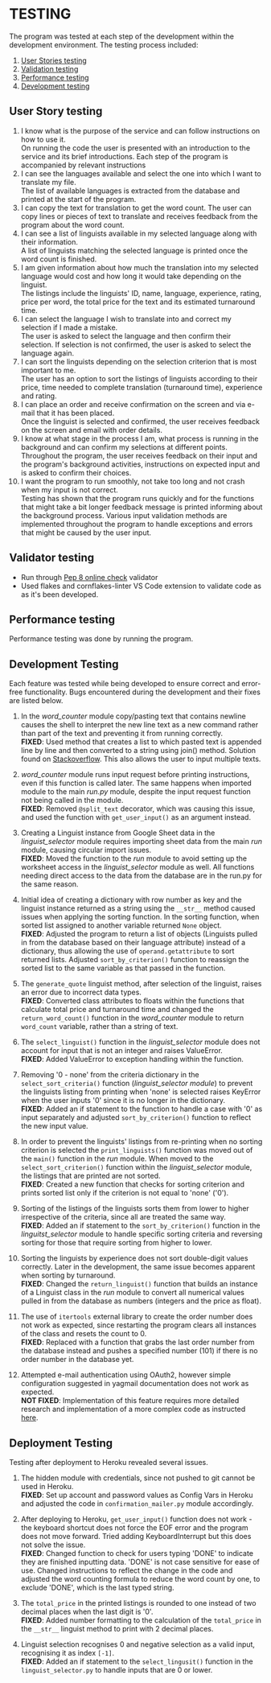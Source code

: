 # TESTING
The program was tested at each step of the development within the development environment. The testing process included:
1. [User Stories testing](#user-stories-testing)
2. [Validation testing](#validation-testing)
3. [Performance testing](#performance-testing)
4. [Development testing](#bugs-and-fixes)

## <a name="user-stories-testing"></a>User Story testing
1. I know what is the purpose of the service and can follow instructions on how to use it.<br>
    On running the code the user is presented with an introduction to the service and its brief introductions. Each step of the program is accompanied by relevant instructions
2. I can see the languages available and select the one into which I want to translate my file.<br>
    The list of available languages is extracted from the database and printed at the start of the program. 
3. I can copy the text for translation to get the word count.
    The user can copy lines or pieces of text to translate and receives feedback from the program about the word count.
4. I can see a list of linguists available in my selected language along with their information.<br>
    A list of linguists matching the selected language is printed once the word count is finished. 
5. I am given information about how much the translation into my selected language would cost and how long it would take depending on the linguist.<br>
    The listings include the linguists' ID, name, language, experience, rating, price per word, the total price for the text and its estimated turnaround time.
6. I can select the language I wish to translate into and correct my selection if I made a mistake.<br>
    The user is asked to select the language and then confirm their selection. If selection is not confirmed, the user is asked to select the language again.
7. I can sort the linguists depending on the selection criterion that is most important to me.<br>
    The user has an option to sort the listings of linguists according to their price, time needed to complete translation (turnaround time), experience and rating.<br>
8. I can place an order and receive confirmation on the screen and via e-mail that it has been placed.<br>
    Once the linguist is selected and confirmed, the user receives feedback on the screen and email with order details.
9. I know at what stage in the process I am, what process is running in the background and can confirm my selections at different points.<br>
    Throughout the program, the user receives feedback on their input and the program's background activities, instructions on expected input and is asked to confirm their choices.
10. I want the program to run smoothly, not take too long and not crash when my input is not correct.<br>
    Testing has shown that the program runs quickly and for the functions that might take a bit longer feedback message is printed informing about the background process. Various input validation methods are implemented throughout the program to handle exceptions and errors that might be caused by the user input.
  
## <a name="vlaidator-testing"></a>Validator testing 
- Run through [Pep 8 online check](http://pep8online.com/) validator
- Used flakes and cornflakes-linter VS Code extension to validate code as as it's been developed. 

## <a name="performance-testing"></a>Performance testing
Performance testing was done by running the program. 

## <a name="bugs-and-fixes"></a>Development Testing
Each feature was tested while being developed to ensure correct and error-free functionality.
Bugs encountered during the development and their fixes are listed below.

1. In the *word_counter* module copy/pasting text that contains newline causes the shell to interpret the new line text as a new command rather than part of the text and preventing it from running correctly.<br>
__FIXED__: Used method that creates a list to which pasted text is appended line by line and then converted to a string using join() method. Solution found on [Stackoverflow](https://stackoverflow.com/questions/34889012/how-to-paste-multiple-lines-of-text-into-python-input). This also allows the user to input multiple texts.

2. *word_counter* module runs input request before printing instructions, even if this function is called later. The same happens when imported module to the main *run.py* module, despite the input request function not being called in the module.<br>
__FIXED__: Removed `@split_text` decorator, which was causing this issue, and used the function with `get_user_input()` as an argument instead.

3. Creating a Linguist instance from Google Sheet data in the *linguist_selector* module requires importing sheet data from the main *run* module, causing circular import issues.<br>
__FIXED__: Moved the function to the *run* module to avoid setting up the worksheet access in the *linguist_selector* module as well. All functions needing direct access to the data from the database are in the run.py for the same reason.

4. Initial idea of creating a dictionary with row number as key and the linguist instance returned as a string using the `__str__` method caused issues when applying the sorting function. In the sorting function, when sorted list assigned to another variable returned `None` object.<br>
__FIXED__: Adjusted the program to return a list of objects (Linguists pulled in from the database based on their language attribute) instead of a dictionary, thus allowing the use of `operand.getattribute` to sort returned lists. 
Adjusted `sort_by_criterion()` function to reassign the sorted list to the same variable as that passed in the function.

5. The `generate_quote` linguist method, after selection of the linguist, raises an error due to incorrect data types.<br>
__FIXED__: Converted class attributes to floats within the functions that calculate total price and turnaround time and changed the `return_word_count()` function in the *word_counter* module to return `word_count` variable, rather than a string of text. 

6. The `select_linguist()` function in the *linguist_selector* module does not account for input that is not an integer and raises ValueError.<br>
__FIXED__: Added ValueError to exception handling within the function.

7. Removing '0 - none' from the criteria dictionary in the `select_sort_criteria()` function (*linguist_selector module*) to prevent the linguists listing from printing when 'none' is selected raises KeyError when the user inputs '0' since it is no longer in the dictionary.<br>
__FIXED__: Added an if statement to the function to handle a case with '0' as input separately and adjusted `sort_by_criterion()` function to reflect the new input value. 

8. In order to prevent the linguists' listings from re-printing when no sorting criterion is selected the `print_linguists()` function was moved out of the `main()` function in the  *run* module. When moved to the `select_sort_criterion()` function within the *linguist_selector* module, the listings that are printed are not sorted.<br>
__FIXED__: Created a new function that checks for sorting criterion and prints sorted list only if the criterion is not equal to 'none' ('0').

9. Sorting of the listings of the linguists sorts them from lower to higher irrespective of the criteria, since all are treated the same way.<br>
__FIXED__: Added an if statement to the `sort_by_criterion()` function in the *linguitst_selector* module to handle specific sorting criteria and reversing sorting for those that require sorting from higher to lower.

10. Sorting the linguists by experience does not sort double-digit values correctly. Later in the development, the same issue becomes apparent when sorting by turnaround.<br>
__FIXED__: Changed the `return_linguist()` function that builds an instance of a Linguist class in the *run* module to convert all numerical values pulled in from the database as numbers (integers and the price as float).

11. The use of `itertools` external library to create the order number does not work as expected, since restarting the program clears all instances of the class and resets the count to 0.<br>
__FIXED__: Replaced with a function that grabs the last order number from the database instead and pushes a specified number (101) if there is no order number in the database yet.

12. Attempted e-mail authentication using OAuth2, however simple configuration suggested in yagmail documentation does not work as expected.<br>
__NOT FIXED__: Implementation of this feature requires more detailed research and implementation of a more complex code as instructed [here](https://blog.macuyiko.com/post/2016/how-to-send-html-mails-with-oauth2-and-gmail-in-python.html).

## <a name="bugs-and-fixes"></a>Deployment Testing 
Testing after deployment to Heroku revealed several issues.

1. The hidden module with credentials, since not pushed to git cannot be used in Heroku.<br>
__FIXED__: Set up account and password values as Config Vars in Heroku and adjusted the code in `confirmation_mailer.py` module accordingly.
 
2. After deploying to Heroku, `get_user_input()` function does not work - the keyboard shortcut does not force the EOF error and the program does not move forward. Tried adding KeyboardInterrupt but this does not solve the issue.<br>
__FIXED__: Changed function to check for users typing 'DONE' to indicate they are finished inputting data. 'DONE' is not case sensitive for ease of use. Changed instructions to reflect the change in the code and adjusted the word counting formula to reduce the word count by one, to exclude 'DONE', which is the last typed string.

3. The `total_price` in the printed listings is rounded to one instead of two decimal places when the last digit is '0'.<br>
__FIXED__: Added number formatting to the calculation of the `total_price` in the `__str__` linguist method to print with 2 decimal places.

4. Linguist selection recognises 0 and negative selection as a valid input, recognising it as index `[-1]`.<br>
__FIXED__: Added an if statement to the `select_lingusit()` function in the `linguist_selector.py` to handle inputs that are 0 or lower.
